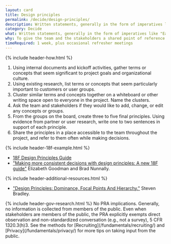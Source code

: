 ```yaml
---
layout: card
title: Design principles
permalink: /decide/design-principles/
description: Written statements, generally in the form of imperatives like "Earn people's trust," that serve as guiding lights during decision-making.
category: Decide
what: Written statements, generally in the form of imperatives like "Earn people's trust," that serve as guiding lights during decision-making.
why: To give the team and the stakeholders a shared point of reference when negotiating next steps. Good design principles are specific to the project, not general truths, and should help teams say "no" to otherwise interesting proposals or generate ideas when they're stuck.
timeRequired: 1 week, plus occasional refresher meetings
---
```


{% include header-how.html %}

1. Using internal documents and kickoff activities, gather terms or concepts that seem significant to project goals and organizational culture.
1. Using existing research, list terms or concepts that seem particularly important to customers or user groups.
1. Cluster similar terms and concepts together on a whiteboard or other writing space open to everyone in the project. Name the clusters.
1. Ask the team and stakeholders if they would like to add, change, or edit any concepts or groups.
1. From the groups on the board, create three to five final principles. Using evidence from partner or user research, write one to two sentences in support of each principle.
1. Share the principles in a place accessible to the team throughout the project, and refer to them often while making decisions.


{% include header-18f-example.html %}
- <a href="https://pages.18f.gov/design-principles-guide/">18F Design Principles Guide</a>
- <a href="https://18f.gsa.gov/2016/04/08/making-more-consistent-decisions-with-design-principles-a-new-18f-guide/">"Making more consistent decisions with design principles: A new 18F guide"</a> Elizabeth Goodman and Brad Nunnally.  

<section class="method--section method--section--additional-resources method--section--non-printable-content" markdown="1">
  {% include header-additional-resources.html %}

- <a href="http://www.smashingmagazine.com/2015/02/27/design-principles-dominance-focal-points-hierarchy/">"Design Principles: Dominance, Focal Points And Hierarchy."</a> Steven Bradley.  
</section>

<section class="method--section method--section--government-considerations" markdown="1" > {% include header-gov-research.html %}
No PRA implications. Generally, no information is collected from members of the public. Even when stakeholders are members of the public, the PRA explicitly exempts direct observation and non-standardized conversation (e.g., not a survey), 5 CFR 1320.3(h)3. See the methods for [Recruiting](/fundamentals/recruiting/) and [Privacy](/fundamentals/privacy/) for more tips on taking input from the public.
</section>
